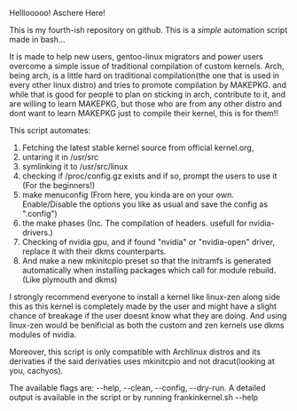 Helllooooo!
Aschere Here!


This is my fourth-ish repository on github. This is a *simple* automation script made in bash... 

It is made to help new users, gentoo-linux migrators and power users overcome a simple issue of traditional compilation of custom kernels.
Arch, being arch, is a little hard on traditional compilation(the one that is used in every other linux distro) and tries to promote compilation by MAKEPKG.
and while that is good for people to plan on sticking in arch, contribute to it, and are willing to learn MAKEPKG, but those who are from any other distro and dont want to learn MAKEPKG just to compile their kernel, this is for them!!

This script automates:

1) Fetching the latest stable kernel source from official kernel.org,
2) untaring it in /usr/src
3) symlinking it to /usr/src/linux
4) checking if /proc/config.gz exists and if so, prompt the users to use it (For the beginners!)
5) make menuconfig (From here, you kinda are on your own. Enable/Disable the options you like as usual and save the config as ".config")
6) the make phases (Inc. The compilation of headers. usefull for nvidia-drivers.)
7) Checking of nvidia gpu, and if found "nvidia" or "nvidia-open" driver, replace it with their dkms counterparts.
8) And make a new mkinitcpio preset so that the initramfs is generated automatically when installing packages which call for module rebuild. (Like plymouth and dkms)

I strongly recommend everyone to install a kernel like linux-zen along side this as this kernel is completely made by the user and might have a slight chance of breakage if the user doesnt know what they are doing.
And using linux-zen would be benificial as both the custom and zen kernels use dkms modules of nvidia.

Moreover, this script is only compatible with Archlinux distros and its derivaties if the said derivaties uses mkinitcpio and not dracut(looking at you, cachyos).

The available flags are: --help, --clean, --config, --dry-run. A detailed output is available in the script or by running frankinkernel.sh --help

